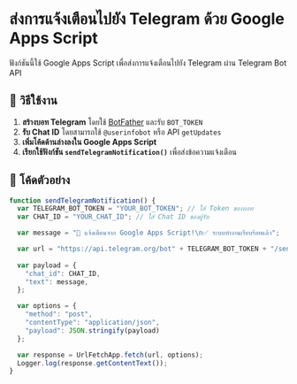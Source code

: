 # ส่งการแจ้งเตือนไปยัง Telegram ด้วย Google Apps Script

ฟังก์ชันนี้ใช้ Google Apps Script เพื่อส่งการแจ้งเตือนไปยัง Telegram ผ่าน Telegram Bot API

## 🔧 วิธีใช้งาน
1. **สร้างบอท Telegram** โดยใช้ [BotFather](https://t.me/BotFather) และรับ `BOT_TOKEN`
2. **รับ Chat ID** โดยสามารถใช้ `@userinfobot` หรือ API `getUpdates`
3. **เพิ่มโค้ดด้านล่างลงใน Google Apps Script**
4. **เรียกใช้ฟังก์ชัน `sendTelegramNotification()`** เพื่อส่งข้อความแจ้งเตือน

## 📜 โค้ดตัวอย่าง
```javascript
function sendTelegramNotification() {
  var TELEGRAM_BOT_TOKEN = "YOUR_BOT_TOKEN"; // ใส่ Token ของบอท
  var CHAT_ID = "YOUR_CHAT_ID"; // ใส่ Chat ID ของผู้รับ

  var message = "📢 แจ้งเตือนจาก Google Apps Script!\n✅ ระบบทำงานเรียบร้อยแล้ว";

  var url = "https://api.telegram.org/bot" + TELEGRAM_BOT_TOKEN + "/sendMessage";
  
  var payload = {
    "chat_id": CHAT_ID,
    "text": message,
  };

  var options = {
    "method": "post",
    "contentType": "application/json",
    "payload": JSON.stringify(payload)
  };

  var response = UrlFetchApp.fetch(url, options);
  Logger.log(response.getContentText());
}

